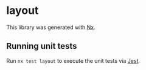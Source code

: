 # layout

This library was generated with [Nx](https://nx.dev).

## Running unit tests

Run `nx test layout` to execute the unit tests via [Jest](https://jestjs.io).
